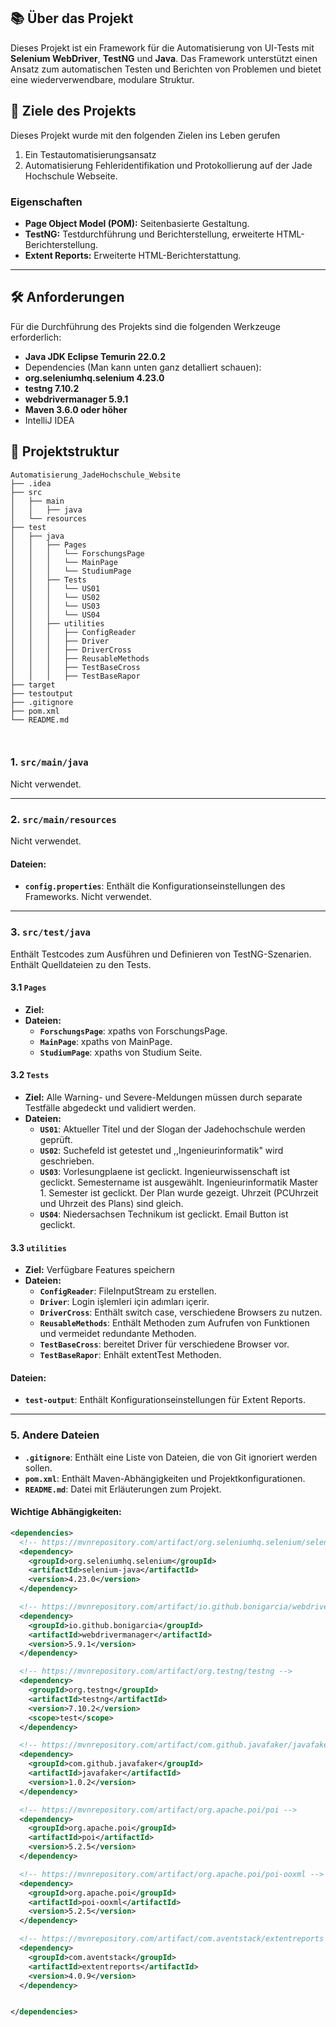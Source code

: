 

## 📚 Über das Projekt
Dieses Projekt ist ein Framework für die Automatisierung von UI-Tests mit **Selenium WebDriver**, **TestNG** und **Java**. Das Framework unterstützt einen Ansatz zum automatischen Testen und Berichten von Problemen und bietet eine wiederverwendbare, modulare Struktur.

## 🎯 Ziele des Projekts
Dieses Projekt wurde mit den folgenden Zielen ins Leben gerufen
1. Ein Testautomatisierungsansatz
2. Automatisierung Fehleridentifikation und Protokollierung auf der Jade
   Hochschule Webseite.

### **Eigenschaften**
- **Page Object Model (POM):** Seitenbasierte Gestaltung.
- **TestNG:** Testdurchführung und Berichterstellung, erweiterte HTML-Berichterstellung.
- **Extent Reports:** Erweiterte HTML-Berichterstattung.

---

## 🛠 Anforderungen
Für die Durchführung des Projekts sind die folgenden Werkzeuge erforderlich:
- **Java JDK Eclipse Temurin 22.0.2**
- Dependencies (Man kann unten ganz detalliert schauen): 
- **org.seleniumhq.selenium 4.23.0** 
- **testng 7.10.2**
- **webdrivermanager 5.9.1**
- **Maven 3.6.0 oder höher**
- IntelliJ IDEA


## 📂 Projektstruktur

```plaintext
Automatisierung_JadeHochschule_Website
├── .idea                                                    
├── src
│   ├── main
│   │   ├── java
│   └── resources
├── test
│   ├── java
│   │   ├── Pages
│   │   │   └── ForschungsPage   
│   │   │   └── MainPage
│   │   │   └── StudiumPage
│   │   ├── Tests
│   │   │   └── US01   
│   │   │   └── US02 
│   │   │   └── US03   
│   │   │   └── US04
│   │   ├── utilities
│   │   │   ├── ConfigReader    
│   │   │   ├── Driver  
│   │   │   ├── DriverCross  
│   │   │   ├── ReusableMethods  
│   │   │   ├── TestBaseCross  
│   │   │   ├── TestBaseRapor     
├── target            
├── testoutput    
├── .gitignore                         
├── pom.xml                               
└── README.md                            



``` 



### **1. `src/main/java`**

Nicht verwendet.

---

### **2. `src/main/resources`**

Nicht verwendet.

#### **Dateien:**
- **`config.properties`**: Enthält die Konfigurationseinstellungen des Frameworks. Nicht verwendet.

---

### **3. `src/test/java`**
Enthält Testcodes zum Ausführen und Definieren von TestNG-Szenarien. Enthält Quelldateien zu den Tests.
#### **3.1 `Pages`**
- **Ziel:** 
- **Dateien:**
    - **`ForschungsPage`**: xpaths von ForschungsPage.
    - **`MainPage`**: xpaths von MainPage.
    - **`StudiumPage`**: xpaths von Studium Seite.

#### **3.2 `Tests`**
- **Ziel:** Alle Warning- und Severe-Meldungen müssen durch separate Testfälle abgedeckt und validiert werden.
- **Dateien:**
    - **`US01`**: Aktueller Titel und der Slogan der Jadehochschule werden geprüft. 
    - **`US02`**: Suchefeld ist getestet und ,,Ingenieurinformatik" wird geschrieben.
    - **`US03`**: Vorlesungplaene ist geclickt. Ingenieurwissenschaft ist geclickt. Semestername ist ausgewählt.
    Ingenieurinformatik Master 1. Semester ist geclickt. Der Plan wurde gezeigt. Uhrzeit (PCUhrzeit und Uhrzeit des Plans) sind gleich.
    - **`US04`**: Niedersachsen Technikum ist geclickt. Email Button ist geclickt.

#### **3.3 `utilities`**
- **Ziel:** Verfügbare Features speichern
- **Dateien:**
  - **`ConfigReader`**: FileInputStream zu erstellen.
  - **`Driver`**: Login işlemleri için adımları içerir.
  - **`DriverCross`**: Enthält switch case, verschiedene Browsers zu nutzen.
  - **`ReusableMethods`**: Enthält Methoden zum Aufrufen von Funktionen und vermeidet redundante Methoden.
  - **`TestBaseCross`**: bereitet Driver für verschiedene Browser vor.
  - **`TestBaseRapor`**: Enhält extentTest Methoden.

#### **Dateien:**
- **`test-output`**: Enthält Konfigurationseinstellungen für Extent Reports.

---

### **5. Andere Dateien**
- **`.gitignore`**: Enthält eine Liste von Dateien, die von Git ignoriert werden sollen.
- **`pom.xml`**: Enthält Maven-Abhängigkeiten und Projektkonfigurationen.
- **`README.md`**: Datei mit Erläuterungen zum Projekt.



#### **Wichtige Abhängigkeiten:**
```xml
<dependencies>
  <!-- https://mvnrepository.com/artifact/org.seleniumhq.selenium/selenium-java -->
  <dependency>
    <groupId>org.seleniumhq.selenium</groupId>
    <artifactId>selenium-java</artifactId>
    <version>4.23.0</version>
  </dependency>

  <!-- https://mvnrepository.com/artifact/io.github.bonigarcia/webdrivermanager -->
  <dependency>
    <groupId>io.github.bonigarcia</groupId>
    <artifactId>webdrivermanager</artifactId>
    <version>5.9.1</version>
  </dependency>

  <!-- https://mvnrepository.com/artifact/org.testng/testng -->
  <dependency>
    <groupId>org.testng</groupId>
    <artifactId>testng</artifactId>
    <version>7.10.2</version>
    <scope>test</scope>
  </dependency>

  <!-- https://mvnrepository.com/artifact/com.github.javafaker/javafaker -->
  <dependency>
    <groupId>com.github.javafaker</groupId>
    <artifactId>javafaker</artifactId>
    <version>1.0.2</version>
  </dependency>

  <!-- https://mvnrepository.com/artifact/org.apache.poi/poi -->
  <dependency>
    <groupId>org.apache.poi</groupId>
    <artifactId>poi</artifactId>
    <version>5.2.5</version>
  </dependency>

  <!-- https://mvnrepository.com/artifact/org.apache.poi/poi-ooxml -->
  <dependency>
    <groupId>org.apache.poi</groupId>
    <artifactId>poi-ooxml</artifactId>
    <version>5.2.5</version>
  </dependency>

  <!-- https://mvnrepository.com/artifact/com.aventstack/extentreports -->
  <dependency>
    <groupId>com.aventstack</groupId>
    <artifactId>extentreports</artifactId>
    <version>4.0.9</version>
  </dependency>


</dependencies>

```
